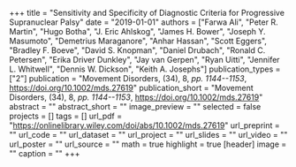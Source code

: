 +++
title = "Sensitivity and Specificity of Diagnostic Criteria for Progressive Supranuclear Palsy"
date = "2019-01-01"
authors = ["Farwa Ali", "Peter R. Martin", "Hugo Botha", "J. Eric Ahlskog", "James H. Bower", "Joseph Y. Masumoto", "Demetrius Maraganore", "Anhar Hassan", "Scott Eggers", "Bradley F. Boeve", "David S. Knopman", "Daniel Drubach", "Ronald C. Petersen", "Erika Driver Dunkley", "Jay van Gerpen", "Ryan Uitti", "Jennifer L. Whitwell", "Dennis W. Dickson", "Keith A. Josephs"]
publication_types = ["2"]
publication = "Movement Disorders, (34), 8, _pp. 1144--1153_, https://doi.org/10.1002/mds.27619"
publication_short = "Movement Disorders, (34), 8, _pp. 1144--1153_, https://doi.org/10.1002/mds.27619"
abstract = ""
abstract_short = ""
image_preview = ""
selected = false
projects = []
tags = []
url_pdf = "https://onlinelibrary.wiley.com/doi/abs/10.1002/mds.27619"
url_preprint = ""
url_code = ""
url_dataset = ""
url_project = ""
url_slides = ""
url_video = ""
url_poster = ""
url_source = ""
math = true
highlight = true
[header]
image = ""
caption = ""
+++
